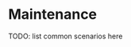 <!--
SPDX-FileCopyrightText: Andrew Hayzen <ahayzen@gmail.com>

SPDX-License-Identifier: MPL-2.0
-->

# Maintenance

TODO: list common scenarios here
